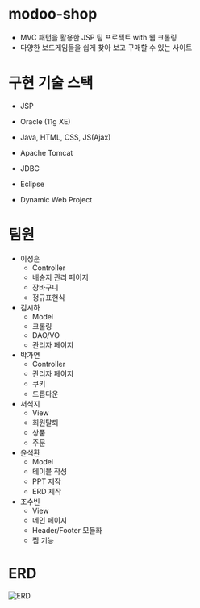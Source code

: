 # modoo-shop
- MVC 패턴을 활용한 JSP 팀 프로젝트 with 웹 크롤링
- 다양한 보드게임들을 쉽게 찾아 보고 구매할 수 있는 사이트

# 구현 기술 스택
- JSP
- Oracle (11g XE)
- Java, HTML, CSS, JS(Ajax)
- Apache Tomcat

- JDBC
- Eclipse
- Dynamic Web Project

# 팀원 
- 이성훈
  - Controller
  - 배송지 관리 페이지
  - 장바구니
  - 정규표현식
- 김시하
  - Model
  - 크롤링
  - DAO/VO
  - 관리자 페이지
- 박가연
  - Controller
  - 관리자 페이지
  - 쿠키
  - 드롭다운
- 서석지
  - View
  - 회원탈퇴
  - 상품
  - 주문
- 윤석환
  - Model
  - 테이블 작성
  - PPT 제작
  - ERD 제작
- 조수빈
  - View
  - 메인 페이지
  - Header/Footer 모듈화
  - 찜 기능

# ERD
![ERD](https://user-images.githubusercontent.com/104343387/218022705-f05c2a66-10e6-4903-bf4c-9baf47a84869.png)
